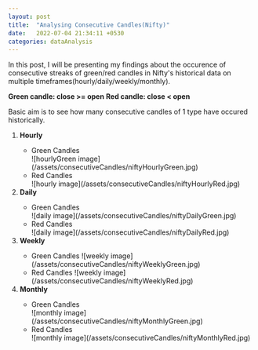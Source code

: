 ```yaml
---
layout: post
title:  "Analysing Consecutive Candles(Nifty)"
date:   2022-07-04 21:34:11 +0530
categories: dataAnalysis
---
```


In this post, I will be presenting my findings about the occurence of consecutive streaks of green/red candles in Nifty's historical data on multiple timeframes(hourly/daily/weekly/monthly).
<p>
<strong>Green candle: close >= open</strong>
<strong>Red candle: close < open</strong>
</p>

Basic aim is to see how many consecutive candles of 1 type have occured historically.
<ol>

<li><strong>Hourly</strong></li>
<ul  markdown="1">
<li>Green Candles</li>
![hourlyGreen image](/assets/consecutiveCandles/niftyHourlyGreen.jpg)

<li>Red Candles</li>
![hourly image](/assets/consecutiveCandles/niftyHourlyRed.jpg)
</ul>


<li><strong>Daily</strong></li>
<ul  markdown="1">
<li>Green Candles</li>
![daily image](/assets/consecutiveCandles/niftyDailyGreen.jpg)

<li>Red Candles</li>
![daily image](/assets/consecutiveCandles/niftyDailyRed.jpg)
</ul>


<li><strong>Weekly</strong></li>
<ul>
<li markdown="1">Green Candles
![weekly image](/assets/consecutiveCandles/niftyWeeklyGreen.jpg)</li>
<li markdown="1">Red Candles
![weekly image](/assets/consecutiveCandles/niftyWeeklyRed.jpg)</li>

</ul>


<li><strong>Monthly</strong></li>
<ul  markdown="1">
<li>Green Candles</li>
![monthly image](/assets/consecutiveCandles/niftyMonthlyGreen.jpg)
<li>Red Candles</li>
![monthly image](/assets/consecutiveCandles/niftyMonthlyRed.jpg)
</ul>

</ol>